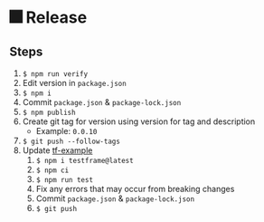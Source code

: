 # 🎆 Release

## Steps

1. `$ npm run verify`
1. Edit version in `package.json`
1. `$ npm i`
1. Commit `package.json` & `package-lock.json`
1. `$ npm publish`
1. Create git tag for version using version for tag and description
   - Example: `0.0.10`
1. `$ git push --follow-tags`
1. Update [tf-example](https://github.com/testingrequired/tf-example)
   1. `$ npm i testframe@latest`
   1. `$ npm ci`
   1. `$ npm run test`
   1. Fix any errors that may occur from breaking changes
   1. Commit `package.json` & `package-lock.json`
   1. `$ git push`
